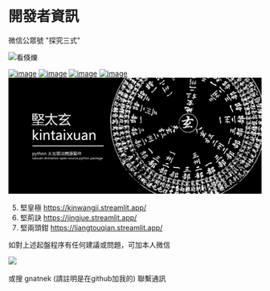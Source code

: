 # 開發者資訊
微信公眾號 "探究三式"

![看倏爍](https://github.com/kentang2017/kintaiyi/blob/master/pic/qrcode_for_gh_561840f80b67_258.jpg?raw=true)

[![image](https://github.com/kentang2017/ichingshifa/blob/master/pic/iching.png)](https://iching.streamlit.app/)
[![image](https://github.com/kentang2017/kintaiyi/blob/master/pic/Untitled-1.png)](https://kintaiyi.streamlit.app/)
[![image](https://github.com/kentang2017/kinliuren/blob/master/pic/Untitled-33.png)](https://kinliuren.streamlit.app/)
[![image](https://github.com/kentang2017/kinqimen/blob/master/pic/Untitled-22.png)](https://kinqimen.streamlit.app/)
[![image](https://github.com/kentang2017/taixuanshifa/blob/master/pic/taixuan.png)](https://kintaixuan.streamlit.app/)


5. 堅皇極 https://kinwangji.streamlit.app/
7. 堅荊訣 https://jingjue.streamlit.app/
8. 堅兩頭鉗 https://liangtouqian.streamlit.app/


如對上述起盤程序有任何建議或問題，可加本人微信

<img src="https://github.com/kentang2017/kintaiyi/blob/master/pic/圖片_20240210125711.jpg" width="200"/>

或搜 gnatnek (請註明是在github加我的)
聯繫通訊
